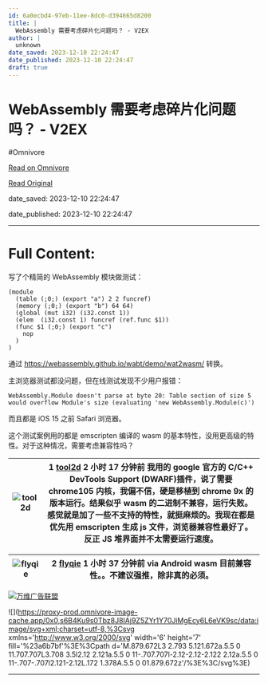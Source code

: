 ```yaml
---
id: 6a0ecbd4-97eb-11ee-8dc0-d394665d8200
title: |
  WebAssembly 需要考虑碎片化问题吗？ - V2EX
author: |
  unknown
date_saved: 2023-12-10 22:24:47
date_published: 2023-12-10 22:24:47
draft: true
---
```


# WebAssembly 需要考虑碎片化问题吗？ - V2EX
#Omnivore

[Read on Omnivore](https://omnivore.app/me/web-assembly-v-2-ex-18c577bddd5)

[Read Original](https://www.v2ex.com/t/999314)

date_saved: 2023-12-10 22:24:47

date_published: 2023-12-10 22:24:47

--- 

# Full Content: 

写了个精简的 WebAssembly 模块做测试：

```hy
(module
  (table (;0;) (export "a") 2 2 funcref)
  (memory (;0;) (export "b") 64 64)
  (global (mut i32) (i32.const 1))
  (elem  (i32.const 1) funcref (ref.func $1))
  (func $1 (;0;) (export "c")
    nop
  )
)

```

通过 <https://webassembly.github.io/wabt/demo/wat2wasm/> 转换。

主浏览器测试都没问题，但在线测试发现不少用户报错：

```coq
WebAssembly.Module doesn't parse at byte 20: Table section of size 5 would overflow Module's size (evaluating 'new WebAssembly.Module(c)')

```

而且都是 iOS 15 之前 Safari 浏览器。

这个测试案例用的都是 emscripten 编译的 wasm 的基本特性，没用更高级的特性。对于这种情况，需要考虑兼容性吗？

| ![tool2d](https://proxy-prod.omnivore-image-cache.app/0x0,soBu9q39vBkTkY6A0fcPNUrRu_6oo9HfN34Tsq4gVbnc/https://cdn.v2ex.com/avatar/9e4b/c61b/561400_normal.png?m=1685524042) | 1 **[tool2d](https://www.v2ex.com/member/tool2d)** 2 小时 17 分钟前 我用的 google 官方的 C/C++ DevTools Support (DWARF)插件，说了需要 chrome105 内核，我偏不信，硬是移植到 chrome 9x 的版本运行。结果似乎 wasm 的二进制不兼容，运行失败。感觉就是加了一些不支持的特性，就挺麻烦的。我现在都是优先用 emscripten 生成 js 文件，浏览器兼容性最好了。反正 JS 堆界面并不太需要运行速度。 |
| ---------------------------------------------------------------------------------------------------------------------------------------------------------------------------- | ------------------------------------------------------------------------------------------------------------------------------------------------------------------------------------------------------------------------------------------------------------------ |

| ![flyqie](https://proxy-prod.omnivore-image-cache.app/0x0,sxxVezKYp-hmsKrAdSJWtYBcXk-d5Q3fsiE13sVlFSpM/https://cdn.v2ex.com/avatar/780c/2390/196349_normal.png?m=1680278135) | 2 **[flyqie](https://www.v2ex.com/member/flyqie)** 1 小时 37 分钟前 via Android wasm 目前兼容性。。不建议强推，除非真的必须。 |
| ---------------------------------------------------------------------------------------------------------------------------------------------------------------------------- | ---------------------------------------------------------------------------------------------------- |

[](https://wwads.cn/click/bait)[![万维广告联盟](https://proxy-prod.omnivore-image-cache.app/130x0,sQZCiJD8Gza9iH1vnhhGOUjfAviUjgukZ37oPJNYWIGI/https://cdn.wwads.cn/creatives/TJiqU9LJrfPyyBbauAna1Lptzb4pf9CYdWn8FTCs.jpg)](https://wwads.cn/click/bundle?code=shpNUBcns8oB04BLJ17tYHsFkmoYnv)

![](https://proxy-prod.omnivore-image-cache.app/0x0,s6B4Ku9s0Tbz8J8IAj9Z5ZYr1Y70JiMgEcy6L6eVK9sc/data:image/svg+xml;charset=utf-8,%3Csvg xmlns='http://www.w3.org/2000/svg' width='6' height='7' fill='%23a6b7bf'%3E%3Cpath d='M.879.672L3 2.793 5.121.672a.5.5 0 11.707.707L3.708 3.5l2.12 2.121a.5.5 0 11-.707.707l-2.12-2.12-2.122 2.12a.5.5 0 11-.707-.707l2.121-2.12L.172 1.378A.5.5 0 01.879.672z'/%3E%3C/svg%3E)

---


